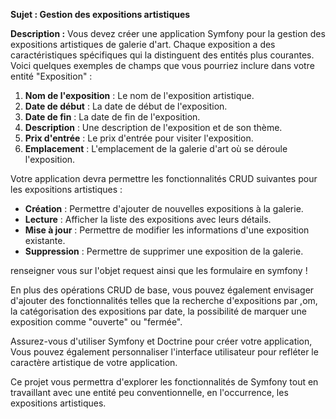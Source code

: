 **Sujet : Gestion des expositions artistiques**

**Description :** Vous devez créer une application Symfony pour la gestion des expositions artistiques de galerie d'art.
Chaque exposition a des caractéristiques spécifiques qui la distinguent des entités plus courantes.
Voici quelques exemples de champs que vous pourriez inclure dans votre entité "Exposition" :

1. **Nom de l'exposition** : Le nom de l'exposition artistique.
2. **Date de début** : La date de début de l'exposition.
3. **Date de fin** : La date de fin de l'exposition.
4. **Description** : Une description de l'exposition et de son thème.
5. **Prix d'entrée** : Le prix d'entrée pour visiter l'exposition.
6. **Emplacement** : L'emplacement de la galerie d'art où se déroule l'exposition.

Votre application devra permettre les fonctionnalités CRUD suivantes pour les expositions artistiques :

- **Création** : Permettre d'ajouter de nouvelles expositions à la galerie.
- **Lecture** : Afficher la liste des expositions avec leurs détails.
- **Mise à jour** : Permettre de modifier les informations d'une exposition existante.
- **Suppression** : Permettre de supprimer une exposition de la galerie.

renseigner vous sur l'objet request ainsi que les formulaire en symfony !

En plus des opérations CRUD de base,
vous pouvez également envisager d'ajouter des fonctionnalités telles que la recherche d'expositions par ,om,
la catégorisation des expositions par date, la possibilité de marquer une exposition comme "ouverte" ou "fermée".

Assurez-vous d'utiliser Symfony et Doctrine pour créer votre application, Vous pouvez également personnaliser l'interface utilisateur pour refléter le caractère artistique de votre application.

Ce projet vous permettra d'explorer les fonctionnalités de Symfony tout en travaillant avec une entité peu conventionnelle, en l'occurrence, les expositions artistiques.